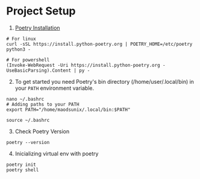 # Project Setup
1.  [Poetry Installation](https://python-poetry.org/docs/#installing-with-the-official-installer)
```
# For linux
curl -sSL https://install.python-poetry.org | POETRY_HOME=/etc/poetry python3 -

# For powershell
(Invoke-WebRequest -Uri https://install.python-poetry.org -UseBasicParsing).Content | py -
```
2. To get started you need Poetry's bin directory (/home/user/.local/bin) in your `PATH`
environment variable.

````
nano ~/.bashrc
# Adding paths to your PATH
export PATH="/home/maodsunix/.local/bin:$PATH"

source ~/.bashrc
````
3. Check Poetry Version

````
poetry --version
````

4. Inicializing virtual env with poetry
````
poetry init
poetry shell

````